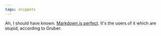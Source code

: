```yaml
---
tags: snippets
---
```


Ah, I should have known. [Markdown is perfect](http://daringfireball.net/linked/2009/10/23/github-flavored-markdown). It's the users of it which are stupid, according to Gruber.
